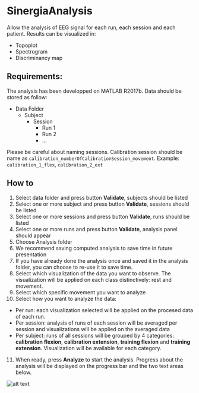 # SinergiaAnalysis

Allow the analysis of EEG signal for each run, each session and each patient. Results can be visualized in:
* Topoplot
* Spectrogram
* Discriminancy map

## Requirements:
The analysis has been developped on MATLAB R2017b.
Data should be stored as follow:
* Data Folder
  * Subject
    * Session
      * Run 1
      * Run 2
      * ...

Please be careful about naming sessions. Calibration session should be name as `calibration_numberOfCalibrationSession_movement`. Example:
`calibration_1_flex`, `calibration_2_ext`

## How to
1. Select data folder and press button **Validate**, subjects should be listed
2. Select one or more subject and press button **Validate**, sessions should be listed
3. Select one or more sessions and press button **Validate**, runs should be listed
4. Select one or more runs and press button **Validate**, analysis panel should appear
5. Choose Analysis folder
6. We recommend saving computed analysis to save time in future presentation
7. If you have already done the analysis once and saved it in the analysis folder, you can choose to re-use it to save time.
8. Select which visualization of the data you want to observe. The visualization will be applied on each class distinctively: rest and movement.
9. Select which specific movement you want to analyze
10. Select how you want to analyze the data:
  * Per run: each visualization selected will be applied on the procesed data of each run.
  * Per session: analysis of runs of each session will be averaged per session and visualizations will be applied on the averaged data
  * Per subject: runs of all sessions will be grouped by 4 categories: **calibration flexion**, **calibration extension**, **training flexion** and **training extension**. Visualization will be available for each category.
11. When ready, press **Analyze** to start the analysis. Progress about the analysis will be displayed on the progress bar and the two text areas below.

![alt text](https://github.com/millanlaboratory/SinergiaAnalysis/blob/master/resources/gui_marked.png "GUI image here")
